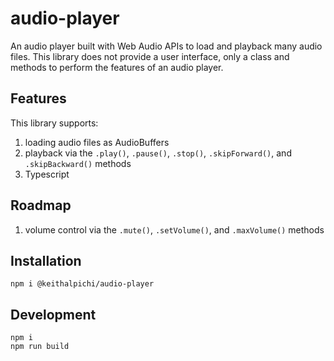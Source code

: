 # audio-player

An audio player built with Web Audio APIs to load and playback many audio files. This library does not provide a user interface, only a class and methods to perform the features of an audio player. 

## Features
This library supports:
1. loading audio files as AudioBuffers
1. playback via the `.play()`, `.pause()`, `.stop()`, `.skipForward()`, and `.skipBackward()` methods
1. Typescript

## Roadmap

1. volume control via the `.mute()`, `.setVolume()`, and `.maxVolume()` methods

## Installation
```
npm i @keithalpichi/audio-player
```

## Development
```
npm i
npm run build
```